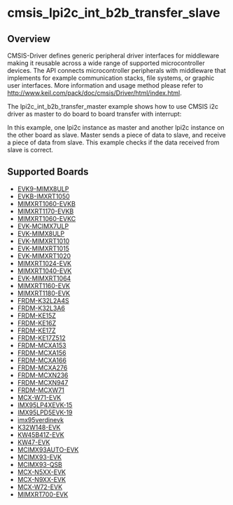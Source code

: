 # cmsis_lpi2c_int_b2b_transfer_slave

## Overview
CMSIS-Driver defines generic peripheral driver interfaces for middleware making it reusable across a wide 
range of supported microcontroller devices. The API connects microcontroller peripherals with middleware 
that implements for example communication stacks, file systems, or graphic user interfaces. 
More information and usage method please refer to http://www.keil.com/pack/doc/cmsis/Driver/html/index.html.

The lpi2c_int_b2b_transfer_master example shows how to use CMSIS i2c driver as master to do board to board transfer 
with interrupt:

In this example, one lpi2c instance as master and another lpi2c instance on the other board as slave. Master sends a 
piece of data to slave, and receive a piece of data from slave. This example checks if the data received from 
slave is correct.

## Supported Boards
- [EVK9-MIMX8ULP](../../../../_boards/evk9mimx8ulp/cmsis_driver_examples/lpi2c/int_b2b_transfer/slave/example_board_readme.md)
- [EVKB-IMXRT1050](../../../../_boards/evkbimxrt1050/cmsis_driver_examples/lpi2c/int_b2b_transfer/slave/example_board_readme.md)
- [MIMXRT1060-EVKB](../../../../_boards/evkbmimxrt1060/cmsis_driver_examples/lpi2c/int_b2b_transfer/slave/example_board_readme.md)
- [MIMXRT1170-EVKB](../../../../_boards/evkbmimxrt1170/cmsis_driver_examples/lpi2c/int_b2b_transfer/slave/example_board_readme.md)
- [MIMXRT1060-EVKC](../../../../_boards/evkcmimxrt1060/cmsis_driver_examples/lpi2c/int_b2b_transfer/slave/example_board_readme.md)
- [EVK-MCIMX7ULP](../../../../_boards/evkmcimx7ulp/cmsis_driver_examples/lpi2c/int_b2b_transfer/slave/example_board_readme.md)
- [EVK-MIMX8ULP](../../../../_boards/evkmimx8ulp/cmsis_driver_examples/lpi2c/int_b2b_transfer/slave/example_board_readme.md)
- [EVK-MIMXRT1010](../../../../_boards/evkmimxrt1010/cmsis_driver_examples/lpi2c/int_b2b_transfer/slave/example_board_readme.md)
- [EVK-MIMXRT1015](../../../../_boards/evkmimxrt1015/cmsis_driver_examples/lpi2c/int_b2b_transfer/slave/example_board_readme.md)
- [EVK-MIMXRT1020](../../../../_boards/evkmimxrt1020/cmsis_driver_examples/lpi2c/int_b2b_transfer/slave/example_board_readme.md)
- [MIMXRT1024-EVK](../../../../_boards/evkmimxrt1024/cmsis_driver_examples/lpi2c/int_b2b_transfer/slave/example_board_readme.md)
- [MIMXRT1040-EVK](../../../../_boards/evkmimxrt1040/cmsis_driver_examples/lpi2c/int_b2b_transfer/slave/example_board_readme.md)
- [EVK-MIMXRT1064](../../../../_boards/evkmimxrt1064/cmsis_driver_examples/lpi2c/int_b2b_transfer/slave/example_board_readme.md)
- [MIMXRT1160-EVK](../../../../_boards/evkmimxrt1160/cmsis_driver_examples/lpi2c/int_b2b_transfer/slave/example_board_readme.md)
- [MIMXRT1180-EVK](../../../../_boards/evkmimxrt1180/cmsis_driver_examples/lpi2c/int_b2b_transfer/slave/example_board_readme.md)
- [FRDM-K32L2A4S](../../../../_boards/frdmk32l2a4s/cmsis_driver_examples/lpi2c/int_b2b_transfer/slave/example_board_readme.md)
- [FRDM-K32L3A6](../../../../_boards/frdmk32l3a6/cmsis_driver_examples/lpi2c/int_b2b_transfer/slave/example_board_readme.md)
- [FRDM-KE15Z](../../../../_boards/frdmke15z/cmsis_driver_examples/lpi2c/int_b2b_transfer/slave/example_board_readme.md)
- [FRDM-KE16Z](../../../../_boards/frdmke16z/cmsis_driver_examples/lpi2c/int_b2b_transfer/slave/example_board_readme.md)
- [FRDM-KE17Z](../../../../_boards/frdmke17z/cmsis_driver_examples/lpi2c/int_b2b_transfer/slave/example_board_readme.md)
- [FRDM-KE17Z512](../../../../_boards/frdmke17z512/cmsis_driver_examples/lpi2c/int_b2b_transfer/slave/example_board_readme.md)
- [FRDM-MCXA153](../../../../_boards/frdmmcxa153/cmsis_driver_examples/lpi2c/int_b2b_transfer/slave/example_board_readme.md)
- [FRDM-MCXA156](../../../../_boards/frdmmcxa156/cmsis_driver_examples/lpi2c/int_b2b_transfer/slave/example_board_readme.md)
- [FRDM-MCXA166](../../../../_boards/frdmmcxa166/cmsis_driver_examples/lpi2c/int_b2b_transfer/slave/example_board_readme.md)
- [FRDM-MCXA276](../../../../_boards/frdmmcxa276/cmsis_driver_examples/lpi2c/int_b2b_transfer/slave/example_board_readme.md)
- [FRDM-MCXN236](../../../../_boards/frdmmcxn236/cmsis_driver_examples/lpi2c/int_b2b_transfer/slave/example_board_readme.md)
- [FRDM-MCXN947](../../../../_boards/frdmmcxn947/cmsis_driver_examples/lpi2c/int_b2b_transfer/slave/example_board_readme.md)
- [FRDM-MCXW71](../../../../_boards/frdmmcxw71/cmsis_driver_examples/lpi2c/int_b2b_transfer/slave/example_board_readme.md)
- [MCX-W71-EVK](../../../../_boards/mcxw71evk/cmsis_driver_examples/lpi2c/int_b2b_transfer/slave/example_board_readme.md)
- [IMX95LP4XEVK-15](../../../../_boards/imx95lp4xevk15/cmsis_driver_examples/lpi2c/int_b2b_transfer/slave/example_board_readme.md)
- [IMX95LPD5EVK-19](../../../../_boards/imx95lpd5evk19/cmsis_driver_examples/lpi2c/int_b2b_transfer/slave/example_board_readme.md)
- [imx95verdinevk](../../../../_boards/imx95verdinevk/cmsis_driver_examples/lpi2c/int_b2b_transfer/slave/example_board_readme.md)
- [K32W148-EVK](../../../../_boards/k32w148evk/cmsis_driver_examples/lpi2c/int_b2b_transfer/slave/example_board_readme.md)
- [KW45B41Z-EVK](../../../../_boards/kw45b41zevk/cmsis_driver_examples/lpi2c/int_b2b_transfer/slave/example_board_readme.md)
- [KW47-EVK](../../../../_boards/kw47evk/cmsis_driver_examples/lpi2c/int_b2b_transfer/slave/example_board_readme.md)
- [MCIMX93AUTO-EVK](../../../../_boards/mcimx93autoevk/cmsis_driver_examples/lpi2c/int_b2b_transfer/slave/example_board_readme.md)
- [MCIMX93-EVK](../../../../_boards/mcimx93evk/cmsis_driver_examples/lpi2c/int_b2b_transfer/slave/example_board_readme.md)
- [MCIMX93-QSB](../../../../_boards/mcimx93qsb/cmsis_driver_examples/lpi2c/int_b2b_transfer/slave/example_board_readme.md)
- [MCX-N5XX-EVK](../../../../_boards/mcxn5xxevk/cmsis_driver_examples/lpi2c/int_b2b_transfer/slave/example_board_readme.md)
- [MCX-N9XX-EVK](../../../../_boards/mcxn9xxevk/cmsis_driver_examples/lpi2c/int_b2b_transfer/slave/example_board_readme.md)
- [MCX-W72-EVK](../../../../_boards/mcxw72evk/cmsis_driver_examples/lpi2c/int_b2b_transfer/slave/example_board_readme.md)
- [MIMXRT700-EVK](../../../../_boards/mimxrt700evk/cmsis_driver_examples/lpi2c/int_b2b_transfer/slave/example_board_readme.md)
